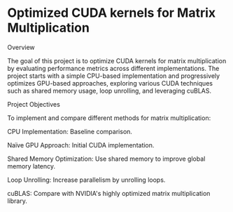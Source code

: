 # Optimized CUDA kernels for Matrix Multiplication

Overview

The goal of this project is to optimize CUDA kernels for matrix multiplication by evaluating performance metrics across different implementations. The project starts with a simple CPU-based implementation and progressively optimizes GPU-based approaches, exploring various CUDA techniques such as shared memory usage, loop unrolling, and leveraging cuBLAS.

Project Objectives

To implement and compare different methods for matrix multiplication:

CPU Implementation: Baseline comparison.

Naïve GPU Approach: Initial CUDA implementation.

Shared Memory Optimization: Use shared memory to improve global memory latency.

Loop Unrolling: Increase parallelism by unrolling loops.

cuBLAS: Compare with NVIDIA's highly optimized matrix multiplication library.


